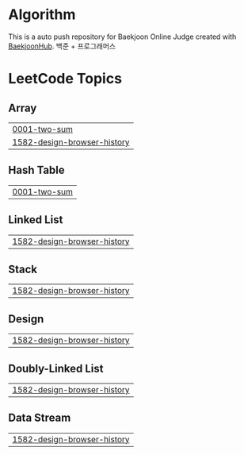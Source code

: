 # Algorithm
This is a auto push repository for Baekjoon Online Judge created with [BaekjoonHub](https://github.com/BaekjoonHub/BaekjoonHub).
백준 + 프로그래머스

<!---LeetCode Topics Start-->
# LeetCode Topics
## Array
|  |
| ------- |
| [0001-two-sum](https://github.com/Yajani/Algorithm/tree/master/0001-two-sum) |
| [1582-design-browser-history](https://github.com/Yajani/Algorithm/tree/master/1582-design-browser-history) |
## Hash Table
|  |
| ------- |
| [0001-two-sum](https://github.com/Yajani/Algorithm/tree/master/0001-two-sum) |
## Linked List
|  |
| ------- |
| [1582-design-browser-history](https://github.com/Yajani/Algorithm/tree/master/1582-design-browser-history) |
## Stack
|  |
| ------- |
| [1582-design-browser-history](https://github.com/Yajani/Algorithm/tree/master/1582-design-browser-history) |
## Design
|  |
| ------- |
| [1582-design-browser-history](https://github.com/Yajani/Algorithm/tree/master/1582-design-browser-history) |
## Doubly-Linked List
|  |
| ------- |
| [1582-design-browser-history](https://github.com/Yajani/Algorithm/tree/master/1582-design-browser-history) |
## Data Stream
|  |
| ------- |
| [1582-design-browser-history](https://github.com/Yajani/Algorithm/tree/master/1582-design-browser-history) |
<!---LeetCode Topics End-->